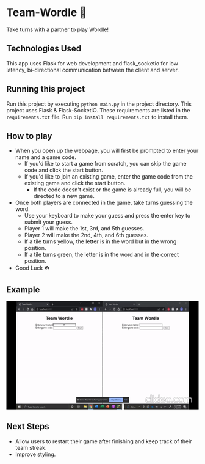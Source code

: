 # Team-Wordle 🤝
Take turns with a partner to play Wordle!

## Technologies Used

This app uses Flask for web development and flask_socketio for low latency, bi-directional communication between the
client and server.

## Running this project

Run this project by executing `python main.py` in the project directory. This project uses Flask & Flask-SocketIO. These
requirements are listed in the `requirements.txt` file. Run `pip install requirements.txt` to install them.

## How to play

* When you open up the webpage, you will first be prompted to enter your name and a game code. 
  * If you'd like to start a game from scratch, you can skip the game code and click the start button. 
  * If you'd like to join an existing game, enter the game code from the existing game and click the start button. 
    * If the code doesn't exist or the game is already full, you will be directed to a new game. 
* Once both players are connected in the game, take turns guessing the word. 
  * Use your keyboard to make your guess and press the enter key to submit your guess.
  * Player 1 will make the 1st, 3rd, and 5th guesses.
  * Player 2 will make the 2nd, 4th, and 6th guesses. 
  * If a tile turns yellow, the letter is in the word but in the wrong position. 
  * If a tile turns green, the letter is in the word and in the correct position. 
* Good Luck ☘️

## Example

![Alt text](example.gif)

## Next Steps

* Allow users to restart their game after finishing and keep track of their team streak. 
* Improve styling.
